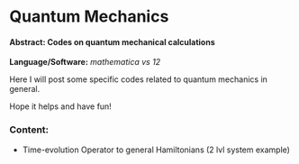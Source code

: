 # Quantum Mechanics

#### Abstract: Codes on quantum mechanical calculations

**Language/Software:** *mathematica vs 12*

Here I will post some specific codes related to quantum mechanics in general.


Hope it helps and have fun!



### Content: 
- Time-evolution Operator to general Hamiltonians (2 lvl system example)
